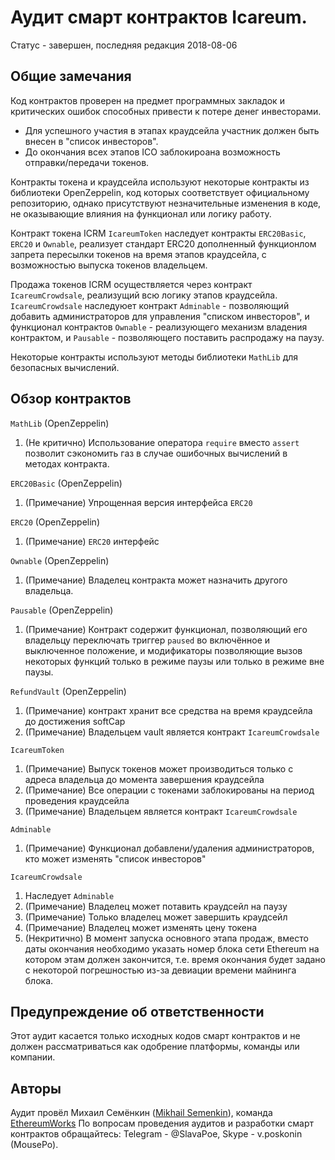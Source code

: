 # Аудит смарт контрактов Icareum.

Статус - завершен, последняя редакция 2018-08-06

## Общие замечания

Код контрактов проверен на предмет программных закладок и критических ошибок способных привести к потере денег инвесторами.
  
* Для успешного участия в этапах краудсейла участник должен быть внесен в "список инвесторов".   
* До окончания всех этапов ICO заблокироана возможность отправки/передачи токенов.
 
Контракты токена и краудсейла используют некоторые контракты из библиотеки OpenZeppelin, код которых соответствует официальному репозиторию, однако присутствуют незначительные изменения в коде, не оказывающие влияния на функционал или логику работу.

Контракт токена ICRM `IcareumToken` наследует контракты `ERC20Basic`, `ERC20` и `Ownable`, реализует стандарт ERC20 дополненный функционлом запрета пересылки токенов на время этапов краудсейла, с возможностью выпуска токенов владельцем.

Продажа токенов ICRM осуществляется через контракт `IcareumCrowdsale`, реализущий всю логику этапов краудсейла. `IcareumCrowdsale` наследуюет контракт `Adminable` - позволяющий добавить администраторов для управления "списком инвесторов", и функционал контрактов `Ownable` - реализующего механизм владения контрактом, и `Pausable` - позволяющего поставить распродажу на паузу.

Некоторые контракты используют методы библиотеки `MathLib` для безопасных вычислений.

## Обзор контрактов

`MathLib` (OpenZeppelin)

1) (Не критично) Использование оператора `require` вместо `assert` позволит сэкономить газ в случае ошибочных вычислений в методах контракта.

`ERC20Basic` (OpenZeppelin)

1) (Примечание) Упрощенная версия интерфейса `ERC20`

`ERC20` (OpenZeppelin)

1) (Примечание) `ERC20` интерфейс

`Ownable` (OpenZeppelin)

1) (Примечание) Владелец контракта может назначить другого владельца.

`Pausable` (OpenZeppelin)

1) (Примечание) Контракт содержит функционал, позволяющий его владельцу переключать триггер `paused` во включённое и выключенное положение, и модификаторы позволяющие вызов некоторых функций только в режиме паузы или только в режиме вне паузы.

`RefundVault` (OpenZeppelin)

1) (Примечание) контракт хранит все средства на время краудсейла до достижения softCap
2) (Примечание) Владельцем vault является контракт `IcareumCrowdsale`

`IcareumToken`

1) (Примечание) Выпуск токенов может производиться только с адреса владельца до момента завершения краудсейла
2) (Примечание) Все операции с токенами заблокированы на период проведения краудсейла
3) (Примечание) Владельцем является контракт `IcareumCrowdsale`    

`Adminable`

1) (Примечание) Функционал добавлени/удаления администраторов, кто может изменять "список инвесторов"

`IcareumCrowdsale`

1) Наследует `Adminable`
2) (Примечание) Владелец может потавить краудсейл на паузу
3) (Примечание) Только владелец может завершить краудсейл
4) (Примечание) Владелец может изменять цену токена
5) (Некритично) В момент запуска основного этапа продаж, вместо даты окончания необходимо указать номер блока сети Ethereum на котором этам должен закончится, т.е. время окончания будет задано с некоторой погрешностью из-за девиации времени майнинга блока.  
 
## Предупреждение об ответственности

Этот аудит касается только исходных кодов смарт контрактов и не должен рассматриваться как одобрение платформы, команды или компании.

## Авторы

Аудит провёл Михаил Семёнкин ([Mikhail Semenkin](https://t.me/krogla)), команда [EthereumWorks](https://github.com/EthereumWorks)
По вопросам проведения аудитов и разработки смарт контрактов обращайтесь: Telegram - @SlavaPoe, Skype - v.poskonin (MousePo).


